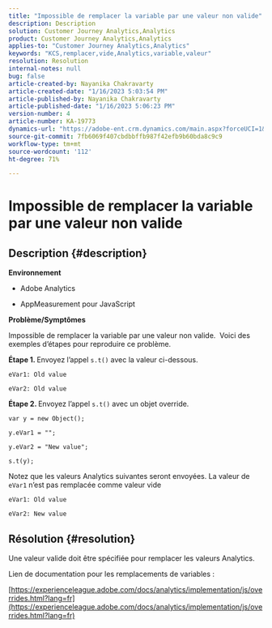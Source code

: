 ```yaml
---
title: "Impossible de remplacer la variable par une valeur non valide"
description: Description
solution: Customer Journey Analytics,Analytics
product: Customer Journey Analytics,Analytics
applies-to: "Customer Journey Analytics,Analytics"
keywords: "KCS,remplacer,vide,Analytics,variable,valeur"
resolution: Resolution
internal-notes: null
bug: false
article-created-by: Nayanika Chakravarty
article-created-date: "1/16/2023 5:03:54 PM"
article-published-by: Nayanika Chakravarty
article-published-date: "1/16/2023 5:06:23 PM"
version-number: 4
article-number: KA-19773
dynamics-url: "https://adobe-ent.crm.dynamics.com/main.aspx?forceUCI=1&pagetype=entityrecord&etn=knowledgearticle&id=7cac99bc-bf95-ed11-aad1-6045bd006149"
source-git-commit: 7fb6069f407cbdbbffb987f42efb9b60bda8c9c9
workflow-type: tm+mt
source-wordcount: '112'
ht-degree: 71%

---
```


# Impossible de remplacer la variable par une valeur non valide

## Description {#description}


<b>Environnement</b>

- Adobe Analytics

- AppMeasurement pour JavaScript

<b>Problème/Symptômes</b>

Impossible de remplacer la variable par une valeur non valide.  Voici des exemples d’étapes pour reproduire ce problème.

<b>Étape 1. </b>Envoyez l’appel `s.t()` avec la valeur ci-dessous.


```
eVar1: Old value

eVar2: Old value
```


<b>Étape 2. </b>Envoyez l’appel `s.t()` avec un objet override.


```
var y = new Object();

y.eVar1 = "";

y.eVar2 = "New value";

s.t(y);
```


Notez que les valeurs Analytics suivantes seront envoyées. La valeur de `eVar1` n’est pas remplacée comme valeur vide


```
eVar1: Old value

eVar2: New value
```



## Résolution {#resolution}


Une valeur valide doit être spécifiée pour remplacer les valeurs Analytics.

Lien de documentation pour les remplacements de variables :

[https://experienceleague.adobe.com/docs/analytics/implementation/js/overrides.html?lang=fr](https://experienceleague.adobe.com/docs/analytics/implementation/js/overrides.html?lang=fr)
